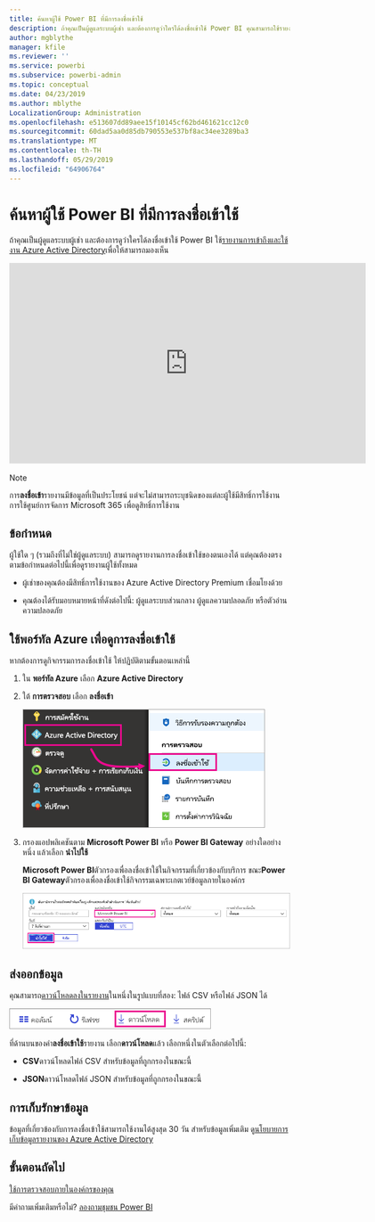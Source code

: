 ```yaml
---
title: ค้นหาผู้ใช้ Power BI ที่มีการลงชื่อเข้าใช้
description: ถ้าคุณเป็นผู้ดูแลระบบผู้เช่า และต้องการดูว่าใครได้ลงชื่อเข้าใช้ Power BI คุณสามารถใช้รายงานการเข้าถึงและใช้งานของ Azure Active Directory เพื่อให้สามารถมองเห็น
author: mgblythe
manager: kfile
ms.reviewer: ''
ms.service: powerbi
ms.subservice: powerbi-admin
ms.topic: conceptual
ms.date: 04/23/2019
ms.author: mblythe
LocalizationGroup: Administration
ms.openlocfilehash: e513607dd89aee15f10145cf62bd461621cc12c0
ms.sourcegitcommit: 60dad5aa0d85db790553e537bf8ac34ee3289ba3
ms.translationtype: MT
ms.contentlocale: th-TH
ms.lasthandoff: 05/29/2019
ms.locfileid: "64906764"
---
```

# <a name="find-power-bi-users-that-have-signed-in"></a>ค้นหาผู้ใช้ Power BI ที่มีการลงชื่อเข้าใช้

ถ้าคุณเป็นผู้ดูแลระบบผู้เช่า และต้องการดูว่าใครได้ลงชื่อเข้าใช้ Power BI ใช้[รายงานการเข้าถึงและใช้งาน Azure Active Directory](/azure/active-directory/reports-monitoring/concept-sign-ins)เพื่อให้สามารถมองเห็น

<iframe width="640" height="360" src="https://www.youtube.com/embed/1AVgh9w9VM8?showinfo=0" frameborder="0" allowfullscreen></iframe>

> [!NOTE]
> การ**ลงชื่อเข้า**รายงานมีข้อมูลที่เป็นประโยชน์ แต่จะไม่สามารถระบุชนิดของแต่ละผู้ใช้มีสิทธิ์การใช้งาน การใช้ศูนย์การจัดการ Microsoft 365 เพื่อดูสิทธิ์การใช้งาน

## <a name="requirements"></a>ข้อกำหนด

ผู้ใช้ใด ๆ (รวมถึงที่ไม่ใช่ผู้ดูแลระบบ) สามารถดูรายงานการลงชื่อเข้าใช้ของตนเองได้ แต่คุณต้องตรงตามข้อกำหนดต่อไปนี้เพื่อดูรายงานผู้ใช้ทั้งหมด

* ผู้เช่าของคุณต้องมีสิทธิ์การใช้งานของ Azure Active Directory Premium เชื่อมโยงด้วย

* คุณต้องได้รับมอบหมายหน้าที่ดังต่อไปนี้: ผู้ดูแลระบบส่วนกลาง ผู้ดูแลความปลอดภัย หรือตัวอ่านความปลอดภัย

## <a name="use-the-azure-portal-to-view-sign-ins"></a>ใช้พอร์ทัล Azure เพื่อดูการลงชื่อเข้าใช้

หากต้องการดูกิจกรรมการลงชื่อเข้าใช้ ให้ปฏิบัติตามขั้นตอนเหล่านี้

1. ใน **พอร์ทัล Azure** เลือก **Azure Active Directory**

1. ใต้ **การตรวจสอบ** เลือก **ลงชื่อเข้า**
   
    ![สกรีนช็อตของ UI Azure ด้วย Azure Active Directory และลงชื่อเข้าใช้ตัวเน้น](media/service-admin-access-usage/azure-portal-sign-ins.png)

1. กรองแอปพลิเคชันตาม **Microsoft Power BI** หรือ **Power BI Gateway** อย่างใดอย่างหนึ่ง แล้วเลือก **นำไปใช้**

    **Microsoft Power BI**ตัวกรองเพื่อลงชื่อเข้าใช้ในกิจกรรมที่เกี่ยวข้องกับบริการ ขณะ**Power BI Gateway**ตัวกรองเพื่อลงชื่อเข้าใช้กิจกรรมเฉพาะเกตเวย์ข้อมูลภายในองค์กร
   
    ![สกรีนช็อตของตัวกรองลงชื่อเข้ากับเขตข้อมูลของแอปพลิเคชันที่ถูกเน้น](media/service-admin-access-usage/sign-in-filter.png)

## <a name="export-the-data"></a>ส่งออกข้อมูล

คุณสามารถ[ดาวน์โหลดลงในรายงาน](/azure/active-directory/reports-monitoring/quickstart-download-sign-in-report)ในหนึ่งในรูปแบบที่สอง: ไฟล์ CSV หรือไฟล์ JSON ได้

![สกรีนช็อตของปุ่มดาวน์โหลด](media/service-admin-access-usage/download-sign-in-data-csv.png)

ที่ด้านบนของคำ**ลงชื่อเข้าใช้**รายงาน เลือก**ดาวน์โหลด**แล้ว เลือกหนึ่งในตัวเลือกต่อไปนี้:

* **CSV**ดาวน์โหลดไฟล์ CSV สำหรับข้อมูลที่ถูกกรองในขณะนี้

* **JSON**ดาวน์โหลดไฟล์ JSON สำหรับข้อมูลที่ถูกกรองในขณะนี้

## <a name="data-retention"></a>การเก็บรักษาข้อมูล

ข้อมูลที่เกี่ยวข้องกับการลงชื่อเข้าใช้สามารถใช้งานได้สูงสุด 30 วัน สำหรับข้อมูลเพิ่มเติม ดู[นโยบายการเก็บข้อมูลรายงานของ Azure Active Directory](/azure/active-directory/reports-monitoring/reference-reports-data-retention)

## <a name="next-steps"></a>ขั้นตอนถัดไป

[ใช้การตรวจสอบภายในองค์กรของคุณ](service-admin-auditing.md)

มีคำถามเพิ่มเติมหรือไม่? [ลองถามชุมชน Power BI](https://community.powerbi.com/)